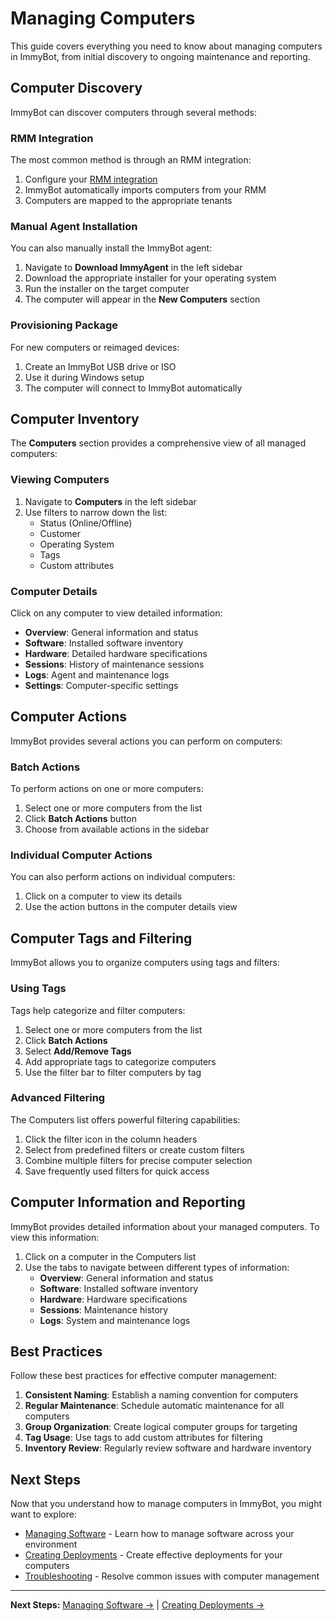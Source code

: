 # Managing Computers

This guide covers everything you need to know about managing computers in ImmyBot, from initial discovery to ongoing maintenance and reporting.

## Computer Discovery

ImmyBot can discover computers through several methods:

### RMM Integration

The most common method is through an RMM integration:

1. Configure your [RMM integration](./integration-overview.md)
2. ImmyBot automatically imports computers from your RMM
3. Computers are mapped to the appropriate tenants

### Manual Agent Installation

You can also manually install the ImmyBot agent:

1. Navigate to **Download ImmyAgent** in the left sidebar
2. Download the appropriate installer for your operating system
3. Run the installer on the target computer
4. The computer will appear in the **New Computers** section

### Provisioning Package

For new computers or reimaged devices:

1. Create an ImmyBot USB drive or ISO
2. Use it during Windows setup
3. The computer will connect to ImmyBot automatically

## Computer Inventory

The **Computers** section provides a comprehensive view of all managed computers:

### Viewing Computers

1. Navigate to **Computers** in the left sidebar
2. Use filters to narrow down the list:
   - Status (Online/Offline)
   - Customer
   - Operating System
   - Tags
   - Custom attributes

### Computer Details

Click on any computer to view detailed information:

- **Overview**: General information and status
- **Software**: Installed software inventory
- **Hardware**: Detailed hardware specifications
- **Sessions**: History of maintenance sessions
- **Logs**: Agent and maintenance logs
- **Settings**: Computer-specific settings

## Computer Actions

ImmyBot provides several actions you can perform on computers:

### Batch Actions

To perform actions on one or more computers:

1. Select one or more computers from the list
2. Click **Batch Actions** button
3. Choose from available actions in the sidebar

### Individual Computer Actions

You can also perform actions on individual computers:

1. Click on a computer to view its details
2. Use the action buttons in the computer details view

## Computer Tags and Filtering

ImmyBot allows you to organize computers using tags and filters:

### Using Tags

Tags help categorize and filter computers:

1. Select one or more computers from the list
2. Click **Batch Actions**
3. Select **Add/Remove Tags**
4. Add appropriate tags to categorize computers
5. Use the filter bar to filter computers by tag

### Advanced Filtering

The Computers list offers powerful filtering capabilities:

1. Click the filter icon in the column headers
2. Select from predefined filters or create custom filters
3. Combine multiple filters for precise computer selection
4. Save frequently used filters for quick access

## Computer Information and Reporting

ImmyBot provides detailed information about your managed computers. To view this information:

1. Click on a computer in the Computers list
2. Use the tabs to navigate between different types of information:
   - **Overview**: General information and status
   - **Software**: Installed software inventory
   - **Hardware**: Hardware specifications
   - **Sessions**: Maintenance history
   - **Logs**: System and maintenance logs

## Best Practices

Follow these best practices for effective computer management:

1. **Consistent Naming**: Establish a naming convention for computers
2. **Regular Maintenance**: Schedule automatic maintenance for all computers
3. **Group Organization**: Create logical computer groups for targeting
4. **Tag Usage**: Use tags to add custom attributes for filtering
5. **Inventory Review**: Regularly review software and hardware inventory

## Next Steps

Now that you understand how to manage computers in ImmyBot, you might want to explore:

- [Managing Software](./managing-software.md) - Learn how to manage software across your environment
- [Creating Deployments](./creating-deployments.md) - Create effective deployments for your computers
- [Troubleshooting](./troubleshooting.md) - Resolve common issues with computer management

---

**Next Steps:** [Managing Software →](./managing-software.md) | [Creating Deployments →](./creating-deployments.md)
